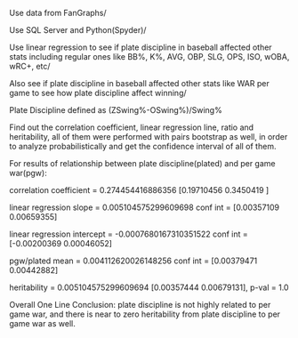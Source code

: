 Use data from FanGraphs/

Use SQL Server and Python(Spyder)/

Use linear regression to see if plate discipline in baseball affected other stats including regular ones like BB%, K%, AVG, OBP, SLG, OPS, ISO, wOBA, wRC+, etc/

Also see if plate discipline in baseball affected other stats like WAR per game to see how plate discipline affect winning/

Plate Discipline defined as (ZSwing%-OSwing%)/Swing%

Find out the correlation coefficient, linear regression line, ratio and heritability, all of them were performed with pairs bootstrap as well, in order to analyze probabilistically and get the confidence interval of all of them.


For results of relationship between plate discipline(plated) and per game war(pgw):

correlation coefficient = 0.274454416886356 [0.19710456 0.3450419 ]

linear regression slope = 0.005104575299609698 conf int = [0.00357109 0.00659355]

linear regression intercept = -0.0007680167310351522 conf int = [-0.00200369  0.00046052]

pgw/plated mean = 0.004112620026148256 conf int = [0.00379471 0.00442882]

heritability = 0.005104575299609694 [0.00357444 0.00679131], p-val = 1.0



Overall One Line Conclusion: plate discipline is not highly related to per game war, and there is near to zero heritability from plate discipline to per game war as well.
